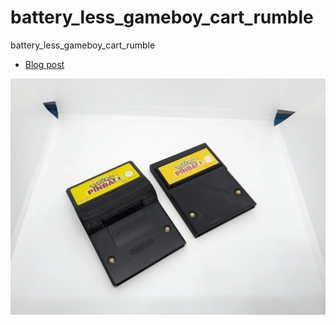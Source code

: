 # battery_less_gameboy_cart_rumble
battery_less_gameboy_cart_rumble

* [Blog post](https://facelesstech.wordpress.com/2023/08/26/pokemon-pinball-without-the-battery/)
 
![alt text](https://github.com/facelesstech/battery_less_gameboy_cart_rumble/blob/main/pinball.png?raw=true)
